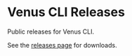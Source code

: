    # Venus CLI Releases
   
   Public releases for Venus CLI.
   
   See the [releases page](https://github.com/Zee-Series-AI/venus_cli_releases/releases) for downloads.
